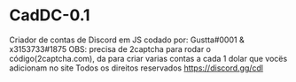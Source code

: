 # CadDC-0.1
 Criador de contas de Discord em JS codado por:
 Gustta#0001 & x3153733#1875
 OBS: precisa de 2captcha para rodar o código(2captcha.com), da para criar varias contas a cada 1 dolar que vocës adicionam no site
 Todos os direitos reservados https://discord.gg/cdl
